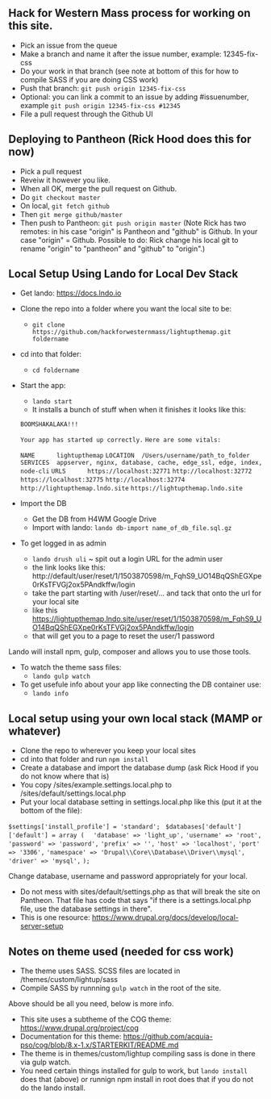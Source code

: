 Hack for Western Mass process for working on this site.
----
* Pick an issue from the queue
* Make a branch and name it after the issue number, example: 12345-fix-css
* Do your work in that branch (see note at bottom of this for how to compile SASS if you are doing CSS work)
* Push that branch: `git push origin 12345-fix-css`
* Optional: you can link a commit to an issue by adding #issuenumber, example `git push origin 12345-fix-css #12345`
* File a pull request through the Github UI

Deploying to Pantheon (Rick Hood does this for now)
----
* Pick a pull request
* Reveiw it however you like.
* When all OK, merge the pull request on Github.
* Do `git checkout master`
* On local, `git fetch github`
* Then `git merge github/master`
* Then push to Pantheon: `git push origin master`
(Note Rick has two remotes: in his case "origin" is Pantheon and "github" is Github.  In your case "origin" = Github.  Possible to do: Rick change his local git to rename "origin" to "pantheon" and "github" to "origin".)

Local Setup Using Lando for Local Dev Stack
----
* Get lando: https://docs.lndo.io
* Clone the repo into a folder where you want the local site to be:
  * `git clone https://github.com/hackforwesternmass/lightupthemap.git foldername`
* cd into that folder:
  * `cd foldername`
* Start the app:
  * `lando start`
  * It installs a bunch of stuff when when it finishes it looks like this:
  
  `BOOMSHAKALAKA!!!`
  
  `Your app has started up correctly.`
  `Here are some vitals:`
  
   `NAME      lightupthemap`
   `LOCATION  /Users/username/path_to_folder`
   `SERVICES  appserver, nginx, database, cache, edge_ssl, edge, index, node-cli`
   `URLS      https://localhost:32771`
             `http://localhost:32772`
             `https://localhost:32775`
             `http://localhost:32774`
             `http://lightupthemap.lndo.site`
             `https://lightupthemap.lndo.site`

* Import the DB
  * Get the DB from H4WM Google Drive
  * Import with lando: `lando db-import name_of_db_file.sql.gz`
* To get logged in as admin
  * `lando drush uli` ~ spit out a login URL for the admin user
  * the link looks like this: http://default/user/reset/1/1503870598/m_FqhS9_UO14BqQShEGXpe0rKsTFVGj2ox5PAndkffw/login
  * take the part starting with /user/reset/...  and tack that onto the url for your local site
  * like this https://lightupthemap.lndo.site/user/reset/1/1503870598/m_FqhS9_UO14BqQShEGXpe0rKsTFVGj2ox5PAndkffw/login
  * that will get you to a page to reset the user/1 password

Lando will install npm, gulp, composer and allows you to use those tools.
* To watch the theme sass files:
  * `lando gulp watch`
* To get usefule info about your app like connecting the DB container use:
  * `lando info`
  
Local setup using your own local stack (MAMP or whatever)
----
* Clone the repo to wherever you keep your local sites
* cd into that folder and run `npm install`
* Create a database and import the database dump (ask Rick Hood if you do not know where that is)
* You copy /sites/example.settings.local.php to /sites/default/settings.local.php
* Put your local database setting in settings.local.php like this (put it at the bottom of the file):

`$settings['install_profile'] = 'standard'; `
`$databases['default']['default'] = array ( ` 
` 'database' => 'light_up',`
` 'username' => 'root', `
` 'password' => 'password', `
` 'prefix' => '', `
` 'host' => 'localhost', `
` 'port' => '3306', `
` 'namespace' => 'Drupal\\Core\\Database\\Driver\\mysql', `
` 'driver' => 'mysql', `
` ); `
 
 Change database, username and password appropriately for your local.
 
* Do not mess with sites/default/settings.php as that will break the site on Pantheon.  That file has code that says "if there is a settings.local.php file, use the database settings in there".  
* This is one resource: https://www.drupal.org/docs/develop/local-server-setup

Notes on theme used (needed for css work)
----
* The theme uses SASS.  SCSS files are located in /themes/custom/lightup/sass
* Compile SASS by runnning `gulp watch` in the root of the site.

Above should be all you need, below is more info.
 
* This site uses a subtheme of the COG theme: https://www.drupal.org/project/cog
* Documentation for this theme: https://github.com/acquia-pso/cog/blob/8.x-1.x/STARTERKIT/README.md
* The theme is in themes/custom/lightup  compiling sass is done in there via gulp watch.
* You need certain things installed for gulp to work, but `lando install` does that (above) or runnign npm install in root does that if you do not do the lando install.
